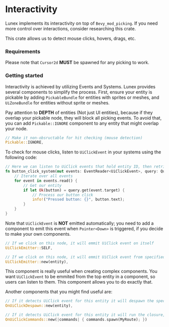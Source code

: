 # Interactivity

Lunex implements its interactivity on top of `Bevy_mod_picking`. If you need more control over interactions, consider researching this crate.

This crate allows us to detect mouse clicks, hovers, drags, etc.

### Requirements

Please note that `Cursor2d` **MUST** be spawned for any picking to work.

### Getting started

Interactivity is achieved by utilizing Events and Systems. Lunex provides several components to simplify the process. First, ensure your entity is pickable by adding `PickableBundle` for entities with sprites or meshes, and `UiZoneBundle` for entities without sprite or meshes.

Pay attention to **DEPTH** of entities (Not just UI entities), because if they overlap your pickable node, they will block all picking events. To avoid that, you can add `Pickable::IGNORE` component to any entity that might overlap your node.
```rust
// Make it non-obsructable for hit checking (mouse detection)
Pickable::IGNORE,
```

To check for mouse clicks, listen to `UiClickEvent` in your systems using the following code:
```rust
// Here we can listen to UiClick events that hold entity ID, then retrieve that entity from our query
fn button_click_system(mut events: EventReader<UiClickEvent>, query: Query<&CustomButton>) {
    // Iterate over all events
    for event in events.read() {
        // Get our entity
        if let Ok(button) = query.get(event.target) {
            // Process our button click
            info!("Pressed button: {}", button.text);
        }
    }
}
```

Note that `UiClickEvent` is **NOT** emitted automatically; you need to add a component to emit this event when `Pointer<Down>` is triggered, if you decide to make your own components.
```rust
// If we click on this node, it will emmit UiClick event on itself
UiClickEmitter::SELF,

// If we click on this node, it will emmit UiClick event from specified entity
UiClickEmitter::new(entity),
```

This component is really useful when creating complex components. You want `UiClickEvent` to be emmited from the top entity in a component, so users can listen to them. This component allows you to do exactly that.


Another components that you might find useful are:
```rust
// If it detects UiClick event for this entity it will despawn the specified entity, great for despawning routes
OnUiClickDespawn::new(entity),

// If it detects UiClick event for this entity it will run the closure, great for spawning routes
OnUiClickCommands::new(|commands| { commands.spawn(MyRoute); })
```